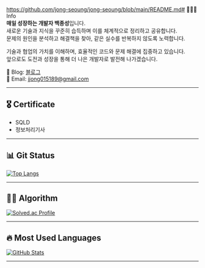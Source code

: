 https://github.com/jong-seoung/jong-seoung/blob/main/README.md# 🙋🏻‍♂️ Info  
**매일 성장하는 개발자 백종성**입니다.  
새로운 기술과 지식을 꾸준히 습득하며 이를 체계적으로 정리하고 공유합니다.  
문제의 원인을 분석하고 해결책을 찾아, 같은 실수를 반복하지 않도록 노력합니다.

기술과 협업의 가치를 이해하며, 효율적인 코드와 문제 해결에 집중하고 있습니다.  
앞으로도 도전과 성장을 통해 더 나은 개발자로 발전해 나가겠습니다.

📝 Blog: [블로그](https://jongseoung.tistory.com/)  
📧 Email: jjong015189@gmail.com  

---

## 🎖️ Certificate  
- SQLD  
- 정보처리기사  

---

## 📊 Git Status  
[![Top Langs](https://github-readme-stats-sand-six-91.vercel.app/api/top-langs/?username=jong-seoung&layout=compact&theme=cobalt)](https://github.com/jong-seoung)  

---

## 🧑‍💻 Algorithm  
[![Solved.ac Profile](http://mazassumnida.wtf/api/v2/generate_badge?boj=jjong015189)](https://solved.ac/jjong015189/)  

---

## 🔥 Most Used Languages  
[![GitHub Stats](https://github-readme-stats.vercel.app/api?username=jong-seoung&show_icons=true&count_private=true&line_height=25&theme=cobalt)](https://github.com/jong-seoung)  

---
